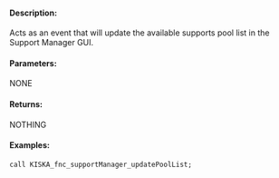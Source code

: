 #### Description:
Acts as an event that will update the available supports pool list in the Support Manager GUI.

#### Parameters:
NONE

#### Returns:
NOTHING

#### Examples:
```sqf
call KISKA_fnc_supportManager_updatePoolList;
```

